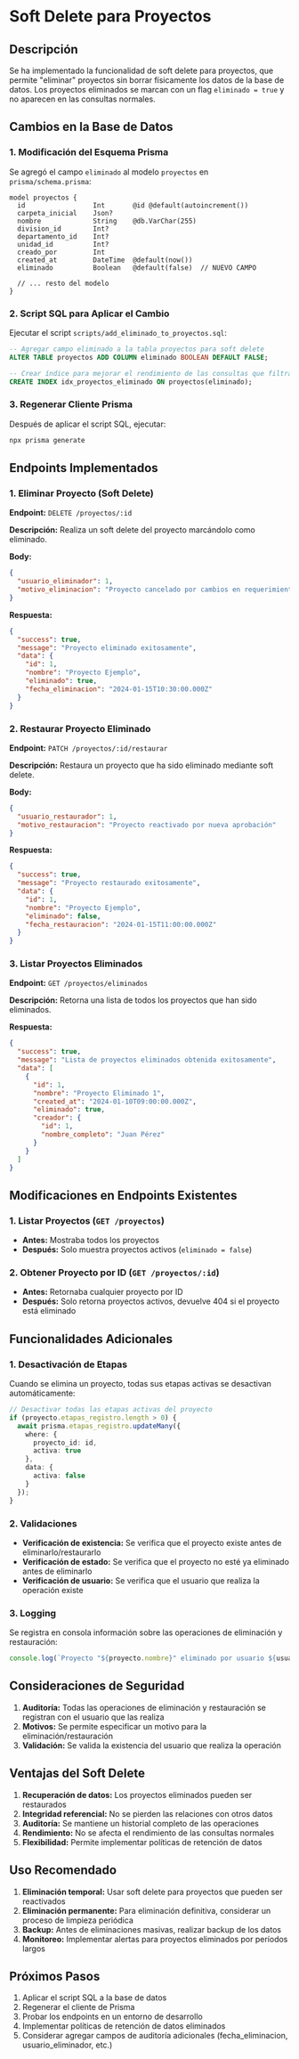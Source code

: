 # Soft Delete para Proyectos

## Descripción

Se ha implementado la funcionalidad de soft delete para proyectos, que permite "eliminar" proyectos sin borrar físicamente los datos de la base de datos. Los proyectos eliminados se marcan con un flag `eliminado = true` y no aparecen en las consultas normales.

## Cambios en la Base de Datos

### 1. Modificación del Esquema Prisma

Se agregó el campo `eliminado` al modelo `proyectos` en `prisma/schema.prisma`:

```prisma
model proyectos {
  id                 Int       @id @default(autoincrement())
  carpeta_inicial    Json?
  nombre             String    @db.VarChar(255)
  division_id        Int?
  departamento_id    Int?
  unidad_id          Int?
  creado_por         Int
  created_at         DateTime  @default(now())
  eliminado          Boolean   @default(false)  // NUEVO CAMPO

  // ... resto del modelo
}
```

### 2. Script SQL para Aplicar el Cambio

Ejecutar el script `scripts/add_eliminado_to_proyectos.sql`:

```sql
-- Agregar campo eliminado a la tabla proyectos para soft delete
ALTER TABLE proyectos ADD COLUMN eliminado BOOLEAN DEFAULT FALSE;

-- Crear índice para mejorar el rendimiento de las consultas que filtran por eliminado
CREATE INDEX idx_proyectos_eliminado ON proyectos(eliminado);
```

### 3. Regenerar Cliente Prisma

Después de aplicar el script SQL, ejecutar:

```bash
npx prisma generate
```

## Endpoints Implementados

### 1. Eliminar Proyecto (Soft Delete)

**Endpoint:** `DELETE /proyectos/:id`

**Descripción:** Realiza un soft delete del proyecto marcándolo como eliminado.

**Body:**
```json
{
  "usuario_eliminador": 1,
  "motivo_eliminacion": "Proyecto cancelado por cambios en requerimientos"
}
```

**Respuesta:**
```json
{
  "success": true,
  "message": "Proyecto eliminado exitosamente",
  "data": {
    "id": 1,
    "nombre": "Proyecto Ejemplo",
    "eliminado": true,
    "fecha_eliminacion": "2024-01-15T10:30:00.000Z"
  }
}
```

### 2. Restaurar Proyecto Eliminado

**Endpoint:** `PATCH /proyectos/:id/restaurar`

**Descripción:** Restaura un proyecto que ha sido eliminado mediante soft delete.

**Body:**
```json
{
  "usuario_restaurador": 1,
  "motivo_restauracion": "Proyecto reactivado por nueva aprobación"
}
```

**Respuesta:**
```json
{
  "success": true,
  "message": "Proyecto restaurado exitosamente",
  "data": {
    "id": 1,
    "nombre": "Proyecto Ejemplo",
    "eliminado": false,
    "fecha_restauracion": "2024-01-15T11:00:00.000Z"
  }
}
```

### 3. Listar Proyectos Eliminados

**Endpoint:** `GET /proyectos/eliminados`

**Descripción:** Retorna una lista de todos los proyectos que han sido eliminados.

**Respuesta:**
```json
{
  "success": true,
  "message": "Lista de proyectos eliminados obtenida exitosamente",
  "data": [
    {
      "id": 1,
      "nombre": "Proyecto Eliminado 1",
      "created_at": "2024-01-10T09:00:00.000Z",
      "eliminado": true,
      "creador": {
        "id": 1,
        "nombre_completo": "Juan Pérez"
      }
    }
  ]
}
```

## Modificaciones en Endpoints Existentes

### 1. Listar Proyectos (`GET /proyectos`)

- **Antes:** Mostraba todos los proyectos
- **Después:** Solo muestra proyectos activos (`eliminado = false`)

### 2. Obtener Proyecto por ID (`GET /proyectos/:id`)

- **Antes:** Retornaba cualquier proyecto por ID
- **Después:** Solo retorna proyectos activos, devuelve 404 si el proyecto está eliminado

## Funcionalidades Adicionales

### 1. Desactivación de Etapas

Cuando se elimina un proyecto, todas sus etapas activas se desactivan automáticamente:

```typescript
// Desactivar todas las etapas activas del proyecto
if (proyecto.etapas_registro.length > 0) {
  await prisma.etapas_registro.updateMany({
    where: {
      proyecto_id: id,
      activa: true
    },
    data: {
      activa: false
    }
  });
}
```

### 2. Validaciones

- **Verificación de existencia:** Se verifica que el proyecto existe antes de eliminarlo/restaurarlo
- **Verificación de estado:** Se verifica que el proyecto no esté ya eliminado antes de eliminarlo
- **Verificación de usuario:** Se verifica que el usuario que realiza la operación existe

### 3. Logging

Se registra en consola información sobre las operaciones de eliminación y restauración:

```typescript
console.log(`Proyecto "${proyecto.nombre}" eliminado por usuario ${usuario_eliminador}. Motivo: ${motivo_eliminacion || 'No especificado'}`);
```

## Consideraciones de Seguridad

1. **Auditoría:** Todas las operaciones de eliminación y restauración se registran con el usuario que las realiza
2. **Motivos:** Se permite especificar un motivo para la eliminación/restauración
3. **Validación:** Se valida la existencia del usuario que realiza la operación

## Ventajas del Soft Delete

1. **Recuperación de datos:** Los proyectos eliminados pueden ser restaurados
2. **Integridad referencial:** No se pierden las relaciones con otros datos
3. **Auditoría:** Se mantiene un historial completo de las operaciones
4. **Rendimiento:** No se afecta el rendimiento de las consultas normales
5. **Flexibilidad:** Permite implementar políticas de retención de datos

## Uso Recomendado

1. **Eliminación temporal:** Usar soft delete para proyectos que pueden ser reactivados
2. **Eliminación permanente:** Para eliminación definitiva, considerar un proceso de limpieza periódica
3. **Backup:** Antes de eliminaciones masivas, realizar backup de los datos
4. **Monitoreo:** Implementar alertas para proyectos eliminados por períodos largos

## Próximos Pasos

1. Aplicar el script SQL a la base de datos
2. Regenerar el cliente de Prisma
3. Probar los endpoints en un entorno de desarrollo
4. Implementar políticas de retención de datos eliminados
5. Considerar agregar campos de auditoría adicionales (fecha_eliminacion, usuario_eliminador, etc.) 